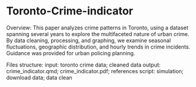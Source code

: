 # Toronto-Crime-indicator

Overview: This paper analyzes crime patterns in Toronto, using a dataset spanning several years to explore the multifaceted nature of urban crime. By data cleaning, processing, and graphing, we examine seasonal fluctuations, geographic distribution, and hourly trends in crime incidents. Guidance was provided for urban policing planning.

Files structure:
input: toronto crime data; cleaned data
output: crime_indicator.qmd; crime_indicator.pdf; references
script: simulation; download data; data clean 
